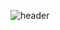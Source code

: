 ![header](https://capsule-render.vercel.app/api?type=venom&text=A.M.U.labs&color=F8E2FF&fontSize=30)

<!--
**Skkuhodomo/Skkuhodomo** is a ✨ _special_ ✨ repository because its `README.md` (this file) appears on your GitHub profile.

Here are some ideas to get you started:


- 🌱 I’m currently learning ...
- 👯 I’m looking to collaborate on ...
- 🤔 I’m looking for help with ...
- 💬 Ask me about ...
- 📫 How to reach me: ...
- 😄 Pronouns: ...
- ⚡ Fun fact: ...
-->
